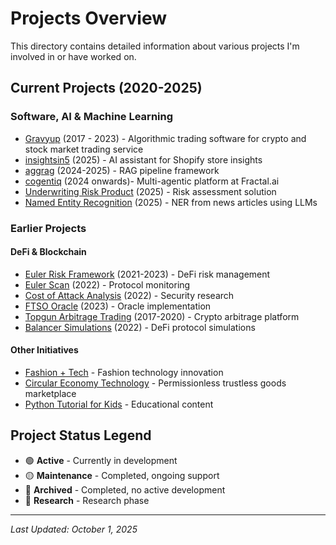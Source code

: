 # Projects Overview

This directory contains detailed information about various projects I'm involved in or have worked on.

## Current Projects (2020-2025)

### Software, AI & Machine Learning
- [Gravyup](./gravyup.md) (2017 - 2023) - Algorithmic trading software for crypto and stock market trading service
- [insightsin5](./insightsin5.md) (2025) - AI assistant for Shopify store insights
- [aggrag](./aggrag.md) (2024-2025) - RAG pipeline framework
- [cogentiq](./cogentiq.md) (2024 onwards)- Multi-agentic platform at Fractal.ai
- [Underwriting Risk Product](./underwriting-risk.md) (2025) - Risk assessment solution
- [Named Entity Recognition](./ner-news.md) (2025) - NER from news articles using LLMs

### Earlier Projects

#### DeFi & Blockchain
- [Euler Risk Framework](./euler-risk-framework.md) (2021-2023) - DeFi risk management
- [Euler Scan](./euler-scan.md) (2022) - Protocol monitoring
- [Cost of Attack Analysis](./cost-of-attack.md) (2022) - Security research
- [FTSO Oracle](./ftso-oracle.md) (2023) - Oracle implementation
- [Topgun Arbitrage Trading](./topgun-arbitrage.md) (2017-2020) - Crypto arbitrage platform
- [Balancer Simulations](./balancer-simulations.md) (2022) - DeFi protocol simulations

#### Other Initiatives
- [Fashion + Tech](./fashion-tech.md) - Fashion technology innovation
- [Circular Economy Technology](./circular-economy.md) - Permissionless trustless goods marketplace
- [Python Tutorial for Kids](./python-kids.md) - Educational content

## Project Status Legend

- 🟢 **Active** - Currently in development
- 🟡 **Maintenance** - Completed, ongoing support
- 🔴 **Archived** - Completed, no active development
- 🔵 **Research** - Research phase

---

*Last Updated: October 1, 2025*

